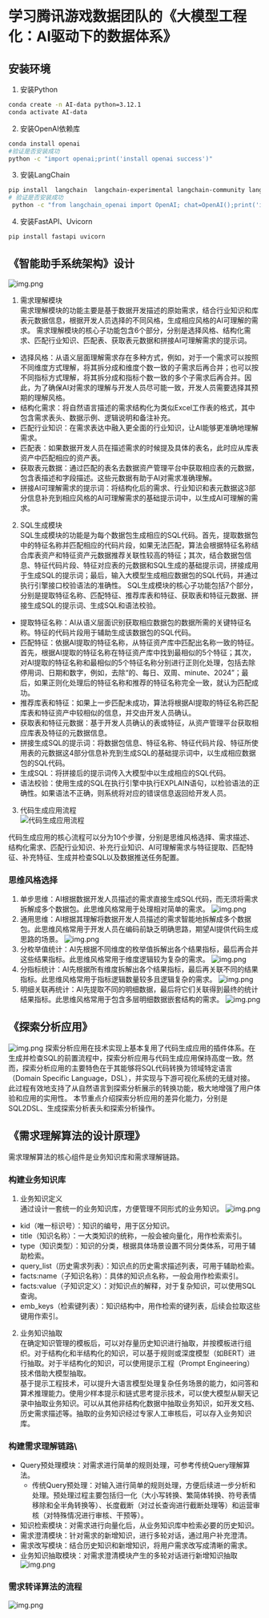 # 学习腾讯游戏数据团队的《大模型工程化：AI驱动下的数据体系》
## 安装环境
1. 安装Python
````bash
conda create -n AI-data python=3.12.1
conda activate AI-data
````
2. 安装OpenAI依赖库
```bash
conda install openai
#验证是否安装成功
python -c "import openai;print('install openai success')"
```
3. 安装LangChain
```bash
pip install  langchain  langchain-experimental langchain-community langchain-core langchain_openai
# 验证是否安装成功
 python -c "from langchain_openai import OpenAI; chat=OpenAI();print('install LangChain success')"
```
4. 安装FastAPI、Uvicorn
```bash
pip install fastapi uvicorn
```

## 《智能助手系统架构》设计
![img.png](/data/imgs/智能助手系统架构.png)
1. 需求理解模块\
需求理解模块的功能主要是基于数据开发描述的原始需求，结合行业知识和库表元数据信息，根据开发人员选择的不同风格，生成相应风格的AI可理解的需求。
需求理解模块的核心子功能包含6个部分，分别是选择风格、结构化需求、匹配行业知识、匹配表、获取表元数据和拼接AI可理解需求的提示词。
- 选择风格：从语义层面理解需求存在多种方式，例如，对于一个需求可以按照不同维度方式理解，将其拆分成和维度个数一致的子需求后再合并；也可以按不同指标方式理解，将其拆分成和指标个数一致的多个子需求后再合并。因此，为了确保AI对需求的理解与开发人员尽可能一致，开发人员需要选择其预期的理解风格。
- 结构化需求：将自然语言描述的需求结构化为类似Excel工作表的格式，其中包含需求表头、数据示例、逻辑说明和备注补充。
- 匹配行业知识：在需求表达中融入更全面的行业知识，让AI能够更准确地理解需求。
- 匹配表：如果数据开发人员在描述需求的时候提及具体的表名，此时应从库表资产中匹配相应的资产表。
- 获取表元数据：通过匹配的表名去数据资产管理平台中获取相应表的元数据，包含表描述和字段描述。这些元数据有助于AI对需求准确理解。
- 拼接AI可理解需求的提示词：将结构化后的需求、行业知识和表元数据这3部分信息补充到相应风格的AI可理解需求的基础提示词中，以生成AI可理解的需求。

2. SQL生成模块\
SQL生成模块的功能是为每个数据包生成相应的SQL代码。首先，提取数据包中的特征名称并匹配相应的代码片段，如果无法匹配，算法会根据特征名称结合库表资产和特征资产元数据推荐关联性较高的特征；其次，结合数据包信息、特征代码片段、特征对应表的元数据和SQL生成的基础提示词，拼接成用于生成SQL的提示词；最后，输入大模型生成相应数据包的SQL代码，并通过执行引擎接口校验语法的准确性。
SQL生成模块的核心子功能包括7个部分，分别是提取特征名称、匹配特征、推荐库表和特征、获取表和特征元数据、拼接生成SQL的提示词、生成SQL和语法校验。
- 提取特征名称：AI从语义层面识别获取相应数据包的数据所需的关键特征名称。特征的代码片段用于辅助生成该数据包的SQL代码。
- 匹配特征：依据AI提取的特征名称，从特征资产库中匹配出名称一致的特征。首先，根据AI提取的特征名称在特征资产库中找到最相似的5个特征；其次，对AI提取的特征名称和最相似的5个特征名称分别进行正则化处理，包括去除停用词、日期和数字，例如，去除“的、每日、双周、minute、2024”；最后，如果正则化处理后的特征名称和推荐的特征名称完全一致，就认为匹配成功。
- 推荐库表和特征：如果上一步匹配未成功，算法将根据AI提取的特征名称匹配库表和特征资产中较相似的信息，并交由开发人员确认。
- 获取表和特征元数据：基于开发人员确认的表或特征，从资产管理平台获取相应库表及特征的元数据信息。
- 拼接生成SQL的提示词：将数据包信息、特征名称、特征代码片段、特征所使用表的元数据这4部分信息补充到生成SQL的基础提示词中，以生成相应数据包的SQL代码。
- 生成SQL：将拼接后的提示词传入大模型中以生成相应的SQL代码。
- 语法校验：使用生成的SQL在执行引擎中执行EXPLAIN语句，以检验语法的正确性。如果语法不正确，则系统将对应的错误信息返回给开发人员。
3. 代码生成应用流程\
![代码生成应用流程](data/imgs/代码生成应用流程.png)

代码生成应用的核心流程可以分为10个步骤，分别是思维风格选择、需求描述、结构化需求、匹配行业知识、补充行业知识、AI可理解需求与特征提取、匹配特征、补充特征、生成并检查SQL以及数据推送任务配置。
### 思维风格选择
1. 单步思维：AI根据数据开发人员描述的需求直接生成SQL代码，而无须将需求拆解成多个数据包。此思维风格常用于处理相对简单的需求。
![img.png](data/imgs/单步思维.png)
2. 通用思维：AI根据其理解将数据开发人员描述的需求智能地拆解成多个数据包。此思维风格常用于开发人员在编码前缺乏明确思路，期望AI提供代码生成思路的场景。
![img.png](data/imgs/通用思维.png)
3. 分枚举值统计：AI先根据不同维度的枚举值拆解出各个结果指标，最后再合并这些结果指标。此思维风格常用于维度逻辑较为复杂的需求。
![img.png](data/imgs/分枚举值统计.png)
4. 分指标统计：AI先根据所有维度拆解出各个结果指标，最后再关联不同的结果指标。此思维风格常用于指标逻辑数量较多且逻辑复杂的需求。
![img.png](data/imgs/分指标统计.png)
5. 明细关联再统计：AI先提取不同的明细数据，最后将它们关联得到最终的统计结果指标。此思维风格常用于包含多层明细数据嵌套结构的需求。
![img.png](data/imgs/明细关联再统计.png)

## 《探索分析应用》
![img.png](data/imgs/探索分析应用流程.png)
探索分析应用在技术实现上基本复用了代码生成应用的插件体系。在生成并检查SQL的前置流程中，探索分析应用与代码生成应用保持高度一致。然而，探索分析应用的主要特色在于其能够将SQL代码转换为领域特定语言（Domain Specific Language，DSL），并实现与下游可视化系统的无缝对接。此过程有效地支持了从自然语言到探索分析展示的转换功能，极大地增强了用户体验和应用的实用性。
本节重点介绍探索分析应用的差异化能力，分别是SQL2DSL、生成探索分析表头和探索分析操作。

## 《需求理解算法的设计原理》
需求理解算法的核心组件是业务知识库和需求理解链路。
### 构建业务知识库
1. 业务知识定义\
通过设计一套统一的业务知识库，方便管理不同形式的业务知识。
![img.png](data/imgs/业务知识管理模板.png)
- kid（唯一标识号）：知识的编号，用于区分知识。
- title（知识名称）：一大类知识的统称，一般会被向量化，用作检索索引。
- type（知识类型）：知识的分类，根据具体场景设置不同分类体系，可用于辅助检索。
- query_list（历史需求列表）：知识点的历史需求描述列表，可用于辅助检索。
- facts:name（子知识名称）：具体的知识点名称，一般会用作检索索引。
- facts:value（子知识定义）：对知识点的解释，对于复杂知识，可以使用SQL查询。
- emb_keys（检索键列表）：知识结构中，用作检索的键列表，后续会拉取这些键用作索引。
2. 业务知识抽取\
在确定知识管理的模板后，可以对存量历史知识进行抽取，并按模板进行组织。对于结构化和半结构化的知识，可以基于规则或深度模型（如BERT）进行抽取。对于半结构化的知识，可以使用提示工程（Prompt Engineering）技术借助大模型抽取。\
基于提示工程技术，可以提升大语言模型处理复杂任务场景的能力，如问答和算术推理能力。使用少样本提示和链式思考提示技术，可以使大模型从聊天记录中抽取业务知识。可以从其他非结构化数据中抽取业务知识，如开发文档、历史需求描述等。抽取的业务知识经过专家人工审核后，可以存入业务知识库。

### 构建需求理解链路\
- Query预处理模块：对需求进行简单的规则处理，可参考传统Query理解算法。
   - 传统Query预处理：对输入进行简单的规则处理，方便后续进一步分析和处理。预处理过程主要包括归一化（大小写转换、繁简体转换、符号表情移除和全半角转换等）、长度截断（对过长查询进行截断处理等）和运营审核（对特殊情况进行审核、干预等）。
- 知识检索模块：对需求进行向量化后，从业务知识库中检索必要的历史知识。
- 需求澄清模块：针对需求的新增知识，进行多轮对话，通过用户补充澄清。
- 需求改写模块：结合历史知识和新增知识，将用户需求改写成清晰的需求。
- 业务知识抽取模块：对需求澄清模块产生的多轮对话进行新增知识抽取
![img.png](/data/imgs/需求理解链路的核心环节.png)

### 需求转译算法的流程
![img.png](data/imgs/需求转译算法的流程.png)
